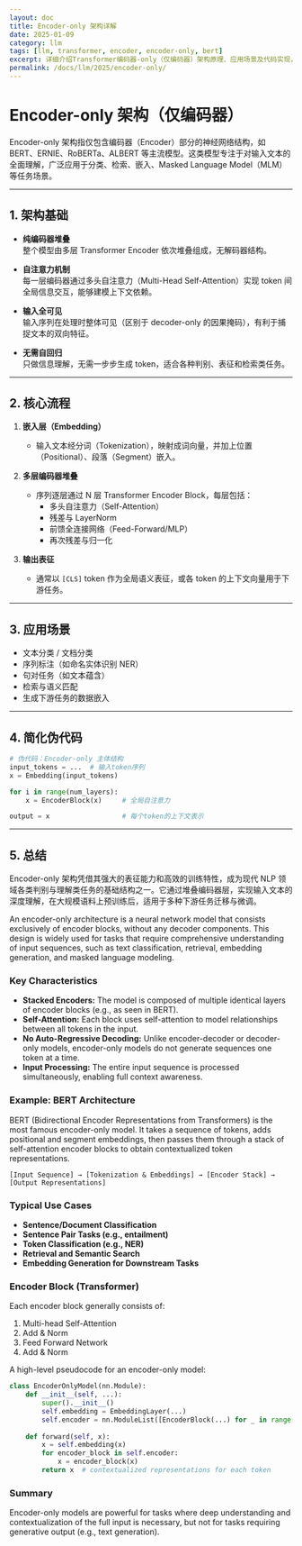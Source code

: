 ```yaml
---
layout: doc
title: Encoder-only 架构详解
date: 2025-01-09
category: llm
tags: [llm, transformer, encoder, encoder-only, bert]
excerpt: 详细介绍Transformer编码器-only（仅编码器）架构原理、应用场景及代码实现，及其在BERT等模型中的关键作用。
permalink: /docs/llm/2025/encoder-only/
---
```


# Encoder-only 架构（仅编码器）

Encoder-only 架构指仅包含编码器（Encoder）部分的神经网络结构，如 BERT、ERNIE、RoBERTa、ALBERT 等主流模型。这类模型专注于对输入文本的全面理解，广泛应用于分类、检索、嵌入、Masked Language Model（MLM）等任务场景。

---

## 1. 架构基础

- **纯编码器堆叠**  
  整个模型由多层 Transformer Encoder 依次堆叠组成，无解码器结构。

- **自注意力机制**  
  每一层编码器通过多头自注意力（Multi-Head Self-Attention）实现 token 间全局信息交互，能够建模上下文依赖。

- **输入全可见**  
  输入序列在处理时整体可见（区别于 decoder-only 的因果掩码），有利于捕捉文本的双向特征。

- **无需自回归**  
  只做信息理解，无需一步步生成 token，适合各种判别、表征和检索类任务。

---

## 2. 核心流程

1. **嵌入层（Embedding）**  
   - 输入文本经分词（Tokenization），映射成词向量，并加上位置（Positional）、段落（Segment）嵌入。

2. **多层编码器堆叠**  
   - 序列逐层通过 N 层 Transformer Encoder Block，每层包括：
     - 多头自注意力（Self-Attention）
     - 残差与 LayerNorm
     - 前馈全连接网络（Feed-Forward/MLP）
     - 再次残差与归一化

3. **输出表征**  
   - 通常以 `[CLS]` token 作为全局语义表征，或各 token 的上下文向量用于下游任务。

---

## 3. 应用场景

- 文本分类 / 文档分类
- 序列标注（如命名实体识别 NER）
- 句对任务（如文本蕴含）
- 检索与语义匹配
- 生成下游任务的数据嵌入

---

## 4. 简化伪代码

```python
# 伪代码：Encoder-only 主体结构
input_tokens = ...  # 输入token序列
x = Embedding(input_tokens)

for i in range(num_layers):
    x = EncoderBlock(x)     # 全局自注意力

output = x                  # 每个token的上下文表示
```

---

## 5. 总结

Encoder-only 架构凭借其强大的表征能力和高效的训练特性，成为现代 NLP 领域各类判别与理解类任务的基础结构之一。它通过堆叠编码器层，实现输入文本的深度理解，在大规模语料上预训练后，适用于多种下游任务迁移与微调。

An encoder-only architecture is a neural network model that consists exclusively of encoder blocks, without any decoder components. This design is widely used for tasks that require comprehensive understanding of input sequences, such as text classification, retrieval, embedding generation, and masked language modeling.

### Key Characteristics

- **Stacked Encoders:** The model is composed of multiple identical layers of encoder blocks (e.g., as seen in BERT).
- **Self-Attention:** Each block uses self-attention to model relationships between all tokens in the input.
- **No Auto-Regressive Decoding:** Unlike encoder-decoder or decoder-only models, encoder-only models do not generate sequences one token at a time.
- **Input Processing:** The entire input sequence is processed simultaneously, enabling full context awareness.

### Example: BERT Architecture

BERT (Bidirectional Encoder Representations from Transformers) is the most famous encoder-only model. It takes a sequence of tokens, adds positional and segment embeddings, then passes them through a stack of self-attention encoder blocks to obtain contextualized token representations.

```text
[Input Sequence] → [Tokenization & Embeddings] → [Encoder Stack] → [Output Representations]
```

### Typical Use Cases

- **Sentence/Document Classification**
- **Sentence Pair Tasks (e.g., entailment)**
- **Token Classification (e.g., NER)**
- **Retrieval and Semantic Search**
- **Embedding Generation for Downstream Tasks**

### Encoder Block (Transformer)

Each encoder block generally consists of:
1. Multi-head Self-Attention
2. Add & Norm
3. Feed Forward Network
4. Add & Norm

A high-level pseudocode for an encoder-only model:

```python
class EncoderOnlyModel(nn.Module):
    def __init__(self, ...):
        super().__init__()
        self.embedding = EmbeddingLayer(...)
        self.encoder = nn.ModuleList([EncoderBlock(...) for _ in range(num_layers)])
    
    def forward(self, x):
        x = self.embedding(x)
        for encoder_block in self.encoder:
            x = encoder_block(x)
        return x  # contextualized representations for each token
```

### Summary

Encoder-only models are powerful for tasks where deep understanding and contextualization of the full input is necessary, but not for tasks requiring generative output (e.g., text generation).
